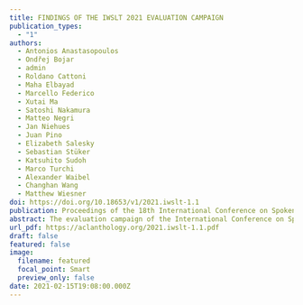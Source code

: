 ```yaml
---
title: FINDINGS OF THE IWSLT 2021 EVALUATION CAMPAIGN
publication_types:
  - "1"
authors:
  - Antonios Anastasopoulos 
  - Ondřej Bojar 
  - admin 
  - Roldano Cattoni
  - Maha Elbayad
  - Marcello Federico
  - Xutai Ma
  - Satoshi Nakamura
  - Matteo Negri
  - Jan Niehues
  - Juan Pino
  - Elizabeth Salesky
  - Sebastian Stüker
  - Katsuhito Sudoh
  - Marco Turchi
  - Alexander Waibel
  - Changhan Wang
  - Matthew Wiesner
doi: https://doi.org/10.18653/v1/2021.iwslt-1.1
publication: Proceedings of the 18th International Conference on Spoken Language Translation (IWSLT 2021)
abstract: The evaluation campaign of the International Conference on Spoken Language Translation (IWSLT 2021) featured this year four shared tasks: (i) Simultaneous speech translation, (ii) Offline speech translation, (iii) Multilingual speech translation, (iv) Low-resource speech translation. A total of 22 teams participated in at least one of the tasks. This paper describes each shared task, data and evaluation metrics, and reports results of the received submissions.
url_pdf: https://aclanthology.org/2021.iwslt-1.1.pdf
draft: false
featured: false
image:
  filename: featured
  focal_point: Smart
  preview_only: false
date: 2021-02-15T19:08:00.000Z
---
```

